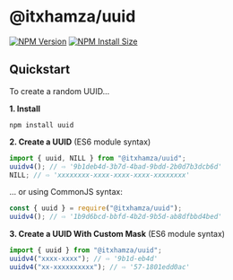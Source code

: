 # @itxhamza/uuid

[![NPM Version][npm-version-image]][npm-url]
[![NPM Install Size][npm-install-size-image]][npm-install-size-url]

## Quickstart

To create a random UUID...

**1. Install**

```shell
npm install uuid
```

**2. Create a UUID** (ES6 module syntax)

```javascript
import { uuid, NILL } from "@itxhamza/uuid";
uuidv4(); // ⇨ '9b1deb4d-3b7d-4bad-9bdd-2b0d7b3dcb6d'
NILL; // ⇨ 'xxxxxxxx-xxxx-xxxx-xxxx-xxxxxxxx'
```

... or using CommonJS syntax:

```javascript
const { uuid } = require("@itxhamza/uuid");
uuidv4(); // ⇨ '1b9d6bcd-bbfd-4b2d-9b5d-ab8dfbbd4bed'
```

**3. Create a UUID With Custom Mask** (ES6 module syntax)

```javascript
import { uuid } from "@itxhamza/uuid";
uuidv4("xxxx-xxxx"); // ⇨ '9b1d-eb4d'
uuidv4("xx-xxxxxxxxxx"); // ⇨ '57-1801edd0ac'
```

[npm-install-size-image]: https://badgen.net/packagephobia/install/@itxhamza/uuid
[npm-install-size-url]: https://packagephobia.com/result?p=@itxhamza/uuid
[npm-url]: https://npmjs.org/package/@itxhamza/uuid
[npm-version-image]: https://badgen.net/npm/v/@itxhamza/uuid
